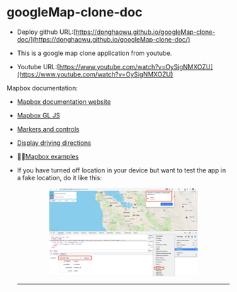 # googleMap-clone-doc

- Deploy github URL:[https://donghaowu.github.io/googleMap-clone-doc/](https://donghaowu.github.io/googleMap-clone-doc/)

- This is a google map clone application from youtube.

- Youtube URL:[https://www.youtube.com/watch?v=OySigNMXOZU](https://www.youtube.com/watch?v=OySigNMXOZU)

Mapbox documentation:

- [Mapbox documentation website](https://docs.mapbox.com/)
- [Mapbox GL JS](https://docs.mapbox.com/mapbox-gl-js/api/)
- [Markers and controls](https://docs.mapbox.com/mapbox-gl-js/api/markers/)
- [Display driving directions](https://docs.mapbox.com/mapbox-gl-js/example/mapbox-gl-directions/)

- :gem::gem:[Mapbox examples](https://docs.mapbox.com/mapbox-gl-js/example/)

- If you have turned off location in your device but want to test the app in a fake location, do it like this:

  <p align="center">
  <img src="./assets/gm-c-01.png" width=70%>
  </p>

  -----------------------------------------------------------------